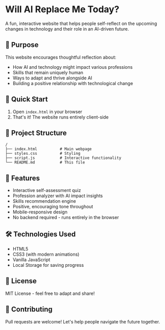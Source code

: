 # Will AI Replace Me Today?

A fun, interactive website that helps people self-reflect on the upcoming changes in technology and their role in an AI-driven future.

## 🎯 Purpose

This website encourages thoughtful reflection about:
- How AI and technology might impact various professions
- Skills that remain uniquely human
- Ways to adapt and thrive alongside AI
- Building a positive relationship with technological change

## 🚀 Quick Start

1. Open `index.html` in your browser
2. That's it! The website runs entirely client-side

## 📁 Project Structure

```
/
├── index.html          # Main webpage
├── styles.css          # Styling
├── script.js           # Interactive functionality
└── README.md           # This file
```

## 🎨 Features

- Interactive self-assessment quiz
- Profession analyzer with AI impact insights
- Skills recommendation engine
- Positive, encouraging tone throughout
- Mobile-responsive design
- No backend required - runs entirely in the browser

## 🛠️ Technologies Used

- HTML5
- CSS3 (with modern animations)
- Vanilla JavaScript
- Local Storage for saving progress

## 📝 License

MIT License - feel free to adapt and share!

## 🤝 Contributing

Pull requests are welcome! Let's help people navigate the future together.